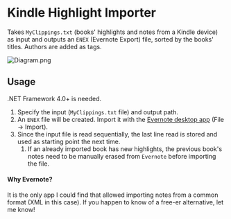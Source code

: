 # Kindle Highlight Importer
Takes ```MyClippings.txt``` (books' highlights and notes from a Kindle device) as input and outputs an ```ENEX``` (Evernote Export) file, sorted by the books' titles. Authors are added as tags.

![Diagram.png](https://i.postimg.cc/mDcz2DtT/Diagram.png)

## Usage
.NET Framework 4.0+ is needed.
1. Specify the input (```MyClippings.txt``` file) and output path.
2. An ```ENEX``` file will be created. Import it with the [Evernote desktop app](https://evernote.com/download) (File -> Import).
3. Since the input file is read sequentially, the last line read is stored and used as starting point the next time.
    1. If an already imported book has new highlights, the previous book's notes need to be manually erased from ```Evernote``` before importing the file.

#### Why Evernote?
It is the only app I could find that allowed importing notes from a common format (XML in this case). If you happen to know of a free-er alternative, let me know!
